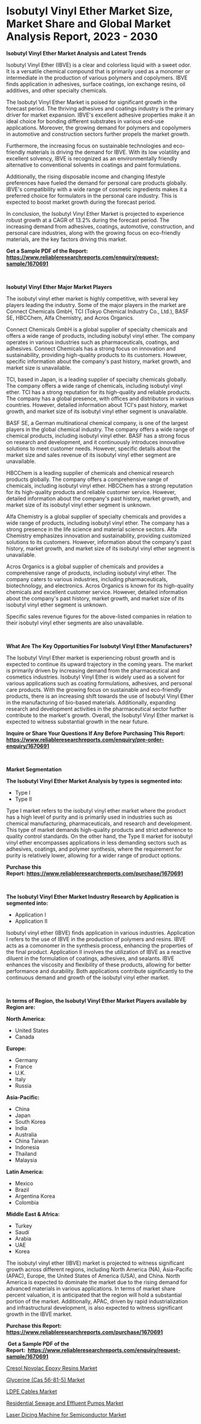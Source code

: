 <p><h1>Isobutyl Vinyl Ether Market Size, Market Share and Global Market Analysis Report, 2023 - 2030</h1></p><p><strong>Isobutyl Vinyl Ether Market Analysis and Latest Trends</strong></p>
<p><p>Isobutyl Vinyl Ether (IBVE) is a clear and colorless liquid with a sweet odor. It is a versatile chemical compound that is primarily used as a monomer or intermediate in the production of various polymers and copolymers. IBVE finds application in adhesives, surface coatings, ion exchange resins, oil additives, and other specialty chemicals.</p><p>The Isobutyl Vinyl Ether Market is poised for significant growth in the forecast period. The thriving adhesives and coatings industry is the primary driver for market expansion. IBVE's excellent adhesive properties make it an ideal choice for bonding different substrates in various end-use applications. Moreover, the growing demand for polymers and copolymers in automotive and construction sectors further propels the market growth.</p><p>Furthermore, the increasing focus on sustainable technologies and eco-friendly materials is driving the demand for IBVE. With its low volatility and excellent solvency, IBVE is recognized as an environmentally friendly alternative to conventional solvents in coatings and paint formulations.</p><p>Additionally, the rising disposable income and changing lifestyle preferences have fueled the demand for personal care products globally. IBVE's compatibility with a wide range of cosmetic ingredients makes it a preferred choice for formulators in the personal care industry. This is expected to boost market growth during the forecast period.</p><p>In conclusion, the Isobutyl Vinyl Ether Market is projected to experience robust growth at a CAGR of 13.2% during the forecast period. The increasing demand from adhesives, coatings, automotive, construction, and personal care industries, along with the growing focus on eco-friendly materials, are the key factors driving this market.</p></p>
<p><strong>Get a Sample PDF of the Report:&nbsp; <a href="https://www.reliableresearchreports.com/enquiry/request-sample/1670691">https://www.reliableresearchreports.com/enquiry/request-sample/1670691</a></strong></p>
<p>&nbsp;</p>
<p><strong>Isobutyl Vinyl Ether Major Market Players</strong></p>
<p><p>The isobutyl vinyl ether market is highly competitive, with several key players leading the industry. Some of the major players in the market are Connect Chemicals GmbH, TCI (Tokyo Chemical Industry Co., Ltd.), BASF SE, HBCChem, Alfa Chemistry, and Acros Organics.</p><p>Connect Chemicals GmbH is a global supplier of specialty chemicals and offers a wide range of products, including isobutyl vinyl ether. The company operates in various industries such as pharmaceuticals, coatings, and adhesives. Connect Chemicals has a strong focus on innovation and sustainability, providing high-quality products to its customers. However, specific information about the company's past history, market growth, and market size is unavailable.</p><p>TCI, based in Japan, is a leading supplier of specialty chemicals globally. The company offers a wide range of chemicals, including isobutyl vinyl ether. TCI has a strong reputation for its high-quality and reliable products. The company has a global presence, with offices and distributors in various countries. However, detailed information about TCI's past history, market growth, and market size of its isobutyl vinyl ether segment is unavailable.</p><p>BASF SE, a German multinational chemical company, is one of the largest players in the global chemical industry. The company offers a wide range of chemical products, including isobutyl vinyl ether. BASF has a strong focus on research and development, and it continuously introduces innovative solutions to meet customer needs. However, specific details about the market size and sales revenue of its isobutyl vinyl ether segment are unavailable.</p><p>HBCChem is a leading supplier of chemicals and chemical research products globally. The company offers a comprehensive range of chemicals, including isobutyl vinyl ether. HBCChem has a strong reputation for its high-quality products and reliable customer service. However, detailed information about the company's past history, market growth, and market size of its isobutyl vinyl ether segment is unknown.</p><p>Alfa Chemistry is a global supplier of specialty chemicals and provides a wide range of products, including isobutyl vinyl ether. The company has a strong presence in the life science and material science sectors. Alfa Chemistry emphasizes innovation and sustainability, providing customized solutions to its customers. However, information about the company's past history, market growth, and market size of its isobutyl vinyl ether segment is unavailable.</p><p>Acros Organics is a global supplier of chemicals and provides a comprehensive range of products, including isobutyl vinyl ether. The company caters to various industries, including pharmaceuticals, biotechnology, and electronics. Acros Organics is known for its high-quality chemicals and excellent customer service. However, detailed information about the company's past history, market growth, and market size of its isobutyl vinyl ether segment is unknown.</p><p>Specific sales revenue figures for the above-listed companies in relation to their isobutyl vinyl ether segments are also unavailable.</p></p>
<p>&nbsp;</p>
<p><strong>What Are The Key Opportunities For Isobutyl Vinyl Ether Manufacturers?</strong></p>
<p><p>The Isobutyl Vinyl Ether market is experiencing robust growth and is expected to continue its upward trajectory in the coming years. The market is primarily driven by increasing demand from the pharmaceutical and cosmetics industries. Isobutyl Vinyl Ether is widely used as a solvent for various applications such as coating formulations, adhesives, and personal care products. With the growing focus on sustainable and eco-friendly products, there is an increasing shift towards the use of Isobutyl Vinyl Ether in the manufacturing of bio-based materials. Additionally, expanding research and development activities in the pharmaceutical sector further contribute to the market's growth. Overall, the Isobutyl Vinyl Ether market is expected to witness substantial growth in the near future.</p></p>
<p><strong>Inquire or Share Your Questions If Any Before Purchasing This Report: <a href="https://www.reliableresearchreports.com/enquiry/pre-order-enquiry/1670691">https://www.reliableresearchreports.com/enquiry/pre-order-enquiry/1670691</a></strong></p>
<p>&nbsp;</p>
<p><strong>Market Segmentation</strong></p>
<p><strong>The Isobutyl Vinyl Ether Market Analysis by types is segmented into:</strong></p>
<p><ul><li>Type I</li><li>Type II</li></ul></p>
<p><p>Type I market refers to the isobutyl vinyl ether market where the product has a high level of purity and is primarily used in industries such as chemical manufacturing, pharmaceuticals, and research and development. This type of market demands high-quality products and strict adherence to quality control standards. On the other hand, the Type II market for isobutyl vinyl ether encompasses applications in less demanding sectors such as adhesives, coatings, and polymer synthesis, where the requirement for purity is relatively lower, allowing for a wider range of product options.</p></p>
<p><strong>Purchase this Report:&nbsp;<a href="https://www.reliableresearchreports.com/purchase/1670691">https://www.reliableresearchreports.com/purchase/1670691</a></strong></p>
<p>&nbsp;</p>
<p><strong>The Isobutyl Vinyl Ether Market Industry Research by Application is segmented into:</strong></p>
<p><ul><li>Application I</li><li>Application II</li></ul></p>
<p><p>Isobutyl vinyl ether (IBVE) finds application in various industries. Application I refers to the use of IBVE in the production of polymers and resins. IBVE acts as a comonomer in the synthesis process, enhancing the properties of the final product. Application II involves the utilization of IBVE as a reactive diluent in the formulation of coatings, adhesives, and sealants. IBVE enhances the viscosity and flexibility of these products, allowing for better performance and durability. Both applications contribute significantly to the continuous demand and growth of the isobutyl vinyl ether market.</p></p>
<p>&nbsp;</p>
<p><strong>In terms of Region, the Isobutyl Vinyl Ether Market Players available by Region are:</strong></p>
<p>
    <p> <strong> North America: </strong>
        <ul>
            <li>United States</li>
            <li>Canada</li>
        </ul>
        </p> 
    <p> <strong> Europe: </strong>
        <ul>
            <li>Germany</li>
            <li>France</li>
            <li>U.K.</li>
            <li>Italy</li>
            <li>Russia</li>
        </ul>
        </p> 
    <p> <strong> Asia-Pacific: </strong>
        <ul>
            <li>China</li>
            <li>Japan</li>
            <li>South Korea</li>
            <li>India</li>
            <li>Australia</li>
            <li>China Taiwan</li>
            <li>Indonesia</li>
            <li>Thailand</li>
            <li>Malaysia</li>
        </ul>
        </p> 
    <p> <strong> Latin America: </strong>
        <ul>
            <li>Mexico</li>
            <li>Brazil</li>
            <li>Argentina Korea</li>
            <li>Colombia</li>
        </ul>
        </p> 
    <p> <strong> Middle East & Africa: </strong>
        <ul>
            <li>Turkey</li>
            <li>Saudi</li>
            <li>Arabia</li>
            <li>UAE</li>
            <li>Korea</li>
        </ul>
    </p>
    </p>
<p><p>The isobutyl vinyl ether (IBVE) market is projected to witness significant growth across different regions, including North America (NA), Asia-Pacific (APAC), Europe, the United States of America (USA), and China. North America is expected to dominate the market due to the rising demand for advanced materials in various applications. In terms of market share percent valuation, it is anticipated that the region will hold a substantial portion of the market. Additionally, APAC, driven by rapid industrialization and infrastructural development, is also expected to witness significant growth in the IBVE market.</p></p>
<p><strong>Purchase this Report: <a href="https://www.reliableresearchreports.com/purchase/1670691">https://www.reliableresearchreports.com/purchase/1670691</a></strong></p>
<p>&nbsp;<strong>Get a Sample PDF of the Report:&nbsp;&nbsp;<a href="https://www.reliableresearchreports.com/enquiry/request-sample/1670691">https://www.reliableresearchreports.com/enquiry/request-sample/1670691</a></strong></p>
<p><strong></strong></p>
<p><p><a href="https://github.com/RickHolmes3/Market-Research-Report-List-1/blob/main/cresol-novolac-epoxy-resins-market.md">Cresol Novolac Epoxy Resins Market</a></p><p><a href="https://medium.com/@beverlychen69/glycerine-cas-56-81-5-market-the-key-to-successful-business-strategy-forecast-till-2030-86a787d148d7">Glycerine (Cas 56-81-5) Market</a></p><p><a href="https://github.com/GroverBarry/Market-Research-Report-List-2/blob/main/ldpe-cables-market.md">LDPE Cables Market</a></p><p><a href="https://www.linkedin.com/pulse/residential-sewage-effluent-pumps-market-size-2023-2030/">Residential Sewage and Effluent Pumps Market</a></p><p><a href="https://www.linkedin.com/pulse/laser-dicing-machine-semiconductor-market-size-growth/">Laser Dicing Machine for Semiconductor Market</a></p></p>